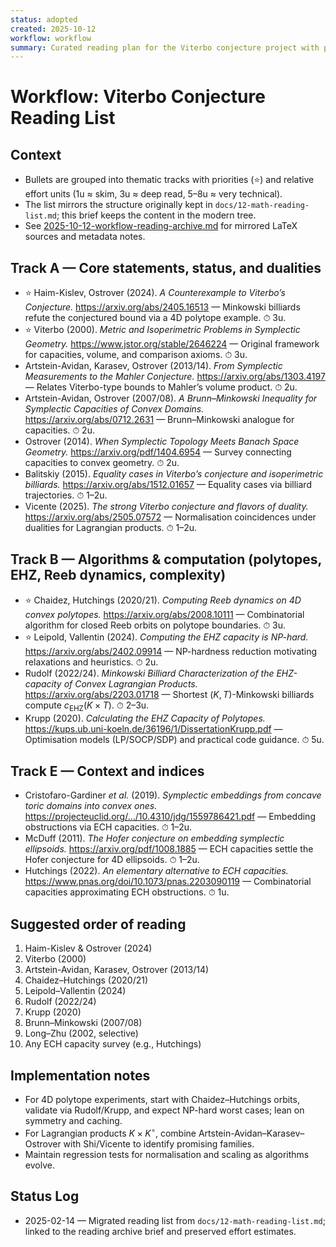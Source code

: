 ```yaml
---
status: adopted
created: 2025-10-12
workflow: workflow
summary: Curated reading plan for the Viterbo conjecture project with priorities and effort estimates.
---
```


# Workflow: Viterbo Conjecture Reading List

## Context

- Bullets are grouped into thematic tracks with priorities (⭐) and relative effort units (1u ≈ skim, 3u ≈ deep read, 5–8u ≈ very technical).
- The list mirrors the structure originally kept in `docs/12-math-reading-list.md`; this brief keeps the content in the modern tree.
- See [2025-10-12-workflow-reading-archive.md](2025-10-12-workflow-reading-archive.md) for mirrored LaTeX sources and metadata notes.

## Track A — Core statements, status, and dualities

- ⭐ Haim-Kislev, Ostrover (2024). *A Counterexample to Viterbo’s Conjecture.* https://arxiv.org/abs/2405.16513 — Minkowski billiards refute the conjectured bound via a 4D polytope example. ⏱ 3u.
- ⭐ Viterbo (2000). *Metric and Isoperimetric Problems in Symplectic Geometry.* https://www.jstor.org/stable/2646224 — Original framework for capacities, volume, and comparison axioms. ⏱ 3u.
- Artstein-Avidan, Karasev, Ostrover (2013/14). *From Symplectic Measurements to the Mahler Conjecture.* https://arxiv.org/abs/1303.4197 — Relates Viterbo-type bounds to Mahler’s volume product. ⏱ 2u.
- Artstein-Avidan, Ostrover (2007/08). *A Brunn–Minkowski Inequality for Symplectic Capacities of Convex Domains.* https://arxiv.org/abs/0712.2631 — Brunn–Minkowski analogue for capacities. ⏱ 2u.
- Ostrover (2014). *When Symplectic Topology Meets Banach Space Geometry.* https://arxiv.org/pdf/1404.6954 — Survey connecting capacities to convex geometry. ⏱ 2u.
- Balitskiy (2015). *Equality cases in Viterbo’s conjecture and isoperimetric billiards.* https://arxiv.org/abs/1512.01657 — Equality cases via billiard trajectories. ⏱ 1–2u.
- Vicente (2025). *The strong Viterbo conjecture and flavors of duality.* https://arxiv.org/abs/2505.07572 — Normalisation coincidences under dualities for Lagrangian products. ⏱ 1–2u.

## Track B — Algorithms & computation (polytopes, EHZ, Reeb dynamics, complexity)

- ⭐ Chaidez, Hutchings (2020/21). *Computing Reeb dynamics on 4D convex polytopes.* https://arxiv.org/abs/2008.10111 — Combinatorial algorithm for closed Reeb orbits on polytope boundaries. ⏱ 3u.
- ⭐ Leipold, Vallentin (2024). *Computing the EHZ capacity is NP-hard.* https://arxiv.org/abs/2402.09914 — NP-hardness reduction motivating relaxations and heuristics. ⏱ 2u.
- Rudolf (2022/24). *Minkowski Billiard Characterization of the EHZ-capacity of Convex Lagrangian Products.* https://arxiv.org/abs/2203.01718 — Shortest $(K,T)$-Minkowski billiards compute $c_{\mathrm{EHZ}}(K \times T)$. ⏱ 2–3u.
- Krupp (2020). *Calculating the EHZ Capacity of Polytopes.* https://kups.ub.uni-koeln.de/36196/1/DissertationKrupp.pdf — Optimisation models (LP/SOCP/SDP) and practical code guidance. ⏱ 5u.

## Track E — Context and indices

- Cristofaro-Gardiner *et al.* (2019). *Symplectic embeddings from concave toric domains into convex ones.* https://projecteuclid.org/.../10.4310/jdg/1559786421.pdf — Embedding obstructions via ECH capacities. ⏱ 1–2u.
- McDuff (2011). *The Hofer conjecture on embedding symplectic ellipsoids.* https://arxiv.org/pdf/1008.1885 — ECH capacities settle the Hofer conjecture for 4D ellipsoids. ⏱ 1–2u.
- Hutchings (2022). *An elementary alternative to ECH capacities.* https://www.pnas.org/doi/10.1073/pnas.2203090119 — Combinatorial capacities approximating ECH obstructions. ⏱ 1u.

## Suggested order of reading

1. Haim-Kislev & Ostrover (2024)
2. Viterbo (2000)
3. Artstein-Avidan, Karasev, Ostrover (2013/14)
4. Chaidez–Hutchings (2020/21)
5. Leipold–Vallentin (2024)
6. Rudolf (2022/24)
7. Krupp (2020)
8. Brunn–Minkowski (2007/08)
9. Long–Zhu (2002, selective)
10. Any ECH capacity survey (e.g., Hutchings)

## Implementation notes

- For 4D polytope experiments, start with Chaidez–Hutchings orbits, validate via Rudolf/Krupp, and expect NP-hard worst cases; lean on symmetry and caching.
- For Lagrangian products $K \times K^{\circ}$, combine Artstein-Avidan–Karasev–Ostrover with Shi/Vicente to identify promising families.
- Maintain regression tests for normalisation and scaling as algorithms evolve.

## Status Log

- 2025-02-14 — Migrated reading list from `docs/12-math-reading-list.md`; linked to the reading archive brief and preserved effort estimates.
